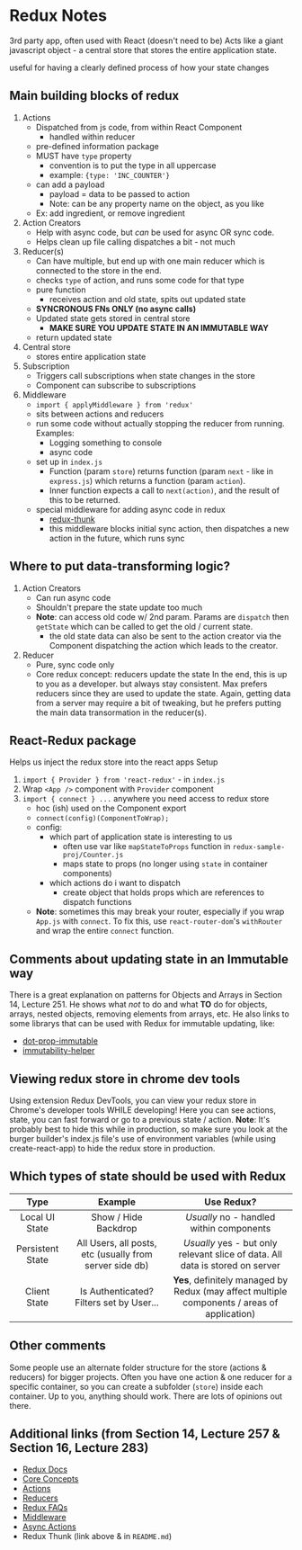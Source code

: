 # Redux Notes

3rd party app, often used with React (doesn't need to be)
Acts like a giant javascript object - a central store that stores the entire application state.

useful for having a clearly defined process of how your state changes

## Main building blocks of redux
1. Actions
    - Dispatched from js code, from within React Component
        - handled within reducer
    - pre-defined information package 
    - MUST have `type` property
        - convention is to put the type in all uppercase
        - example: `{type: 'INC_COUNTER'}`
    - can add a payload
        - payload = data to be passed to action
        - Note: can be any property name on the object, as you like
    - Ex: add ingredient, or remove ingredient
2. Action Creators
    - Help with async code, but *can* be used for async OR sync code.
    - Helps clean up file calling dispatches a bit - not much
2. Reducer(s)
    - Can have multiple, but end up with one main reducer which is connected to the store in the end.
    - checks `type` of action, and runs some code for that type
    - pure function
        - receives action and old state, spits out updated state
    - **SYNCRONOUS FNs ONLY (no async calls)**
    - Updated state gets stored in central store
        - **MAKE SURE YOU UPDATE STATE IN AN IMMUTABLE WAY**
    - return updated state
3. Central store
    - stores entire application state
4. Subscription
    - Triggers call subscriptions when state changes in the store
    - Component can subscribe to subscriptions
5. Middleware
    - `import { applyMiddleware } from 'redux'`
    - sits between actions and reducers
    - run some code without actually stopping the reducer from running. Examples:
        - Logging something to console
        - async code
    - set up in `index.js`
        - Function (param `store`) returns function (param `next` - like in `express.js`) which returns a function (param `action`).
        - Inner function expects a call to `next(action)`, and the result of this to be returned.
    - special middleware for adding async code in redux
        - [redux-thunk](https://github.com/reduxjs/redux-thunk)
        - this middleware blocks initial sync action, then dispatches a new action in the future, which runs sync

## Where to put data-transforming logic?
1. Action Creators
    - Can run async code
    - Shouldn't prepare the state update too much
    - **Note**: can access old code w/ 2nd param. Params are `dispatch` then `getState` which can be called to get the old / current state.
        - the old state data can also be sent to the action creator via the Component dispatching the action which leads to the creator.
2. Reducer
    - Pure, sync code only
    - Core redux concept: reducers update the state
In the end, this is up to you as a developer. but always stay consistent. Max prefers reducers since they are used to update the state. Again, getting data from a server may require a bit of tweaking, but he prefers putting the main data transormation in the reducer(s).

## React-Redux package
Helps us inject the redux store into the react apps
Setup
1. `import { Provider } from 'react-redux'` - in `index.js`
2. Wrap `<App />` component with `Provider` component
3. `import { connect } ...` anywhere you need access to redux store
    - hoc (ish) used on the Component export
    - `connect(config)(ComponentToWrap);`
    - config:
        - which part of application state is interesting to us
            - often use var like `mapStateToProps` function in `redux-sample-proj/Counter.js`
            - maps state to props (no longer using `state` in container components)
        - which actions do i want to dispatch
            - create object that holds props which are references to dispatch functions
    - **Note**: sometimes this may break your router, especially if you wrap `App.js` with `connect`. To fix this, use `react-router-dom`'s `withRouter` and wrap the entire `connect` function.

## Comments about updating state in an Immutable way
There is a great explanation on patterns for Objects and Arrays in Section 14, Lecture 251. He shows what *not* to do and what **TO** do for objects, arrays, nested objects, removing elements from arrays, etc. He also links to some librarys that can be used with Redux for immutable updating, like:
- [dot-prop-immutable](https://github.com/debitoor/dot-prop-immutable)
- [immutability-helper](https://github.com/kolodny/immutability-helper)

## Viewing redux store in chrome dev tools
Using extension Redux DevTools, you can view your redux store in Chrome's developer tools WHILE developing! Here you can see actions, state, you can fast forward or go to a previous state / action.
**Note**: It's probably best to hide this while in production, so make sure you look at the burger builder's index.js file's use of environment variables (while using create-react-app) to hide the redux store in production.

## Which types of state should be used with Redux
| Type | Example | Use Redux? |
|:----:|:-------:|:----------:|
|Local UI State|Show / Hide Backdrop|*Usually* no - handled within components|
|Persistent State|All Users, all posts, etc (usually from server side db)|*Usually* yes - but only relevant slice of data. All data is stored on server|
|Client State|Is Authenticated? Filters set by User...|**Yes**, definitely managed by Redux (may affect multiple components / areas of application)|

## Other comments
Some people use an alternate folder structure for the store (actions & reducers) for bigger projects. Often you have one action & one reducer for a specific container, so you can create a subfolder (`store`) inside each container. Up to you, anything should work. There are lots of opinions out there.

## Additional links (from Section 14, Lecture 257 & Section 16, Lecture 283)
- [Redux Docs](http://redux.js.org/)
- [Core Concepts](http://redux.js.org/docs/introduction/CoreConcepts.html)
- [Actions](http://redux.js.org/docs/basics/Actions.html)
- [Reducers](http://redux.js.org/docs/basics/Reducers.html)
- [Redux FAQs](http://redux.js.org/docs/FAQ.html)
- [Middleware](https://redux.js.org/advanced/middleware)
- [Async Actions](https://redux.js.org/advanced/async-actions)
- Redux Thunk (link above & in `README.md`)